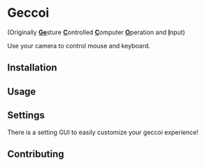 # Geccoi
(Originally <ins>**Ge**</ins>sture <ins>**C**</ins>ontrolled <ins>**C**</ins>omputer <ins>**O**</ins>peration and <ins>**I**</ins>nput)

Use your camera to control mouse and keyboard.

## Installation

## Usage

## Settings
There is a setting GUI to easily customize your geccoi experience!
## Contributing
